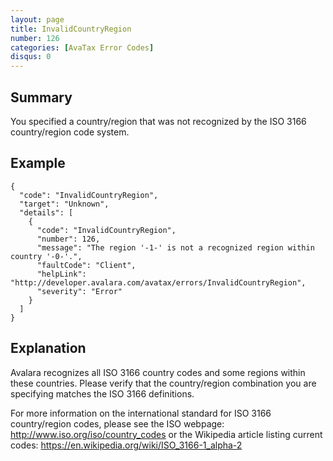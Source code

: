 ```yaml
---
layout: page
title: InvalidCountryRegion
number: 126
categories: [AvaTax Error Codes]
disqus: 0
---
```


## Summary

You specified a country/region that was not recognized by the ISO 3166 country/region code system.

## Example

    {
      "code": "InvalidCountryRegion",
      "target": "Unknown",
      "details": [
        {
          "code": "InvalidCountryRegion",
          "number": 126,
          "message": "The region '-1-' is not a recognized region within country '-0-'.",
          "faultCode": "Client",
          "helpLink": "http://developer.avalara.com/avatax/errors/InvalidCountryRegion",
          "severity": "Error"
        }
      ]
    }

## Explanation

Avalara recognizes all ISO 3166 country codes and some regions within these countries.  Please verify that the country/region combination you are specifying matches the ISO 3166 definitions.

For more information on the international standard for ISO 3166 country/region codes, please see the ISO webpage: <a href="http://www.iso.org/iso/country_codes">http://www.iso.org/iso/country_codes</a> or the Wikipedia article listing current codes: <a href="https://en.wikipedia.org/wiki/ISO_3166-1_alpha-2">https://en.wikipedia.org/wiki/ISO_3166-1_alpha-2</a>
